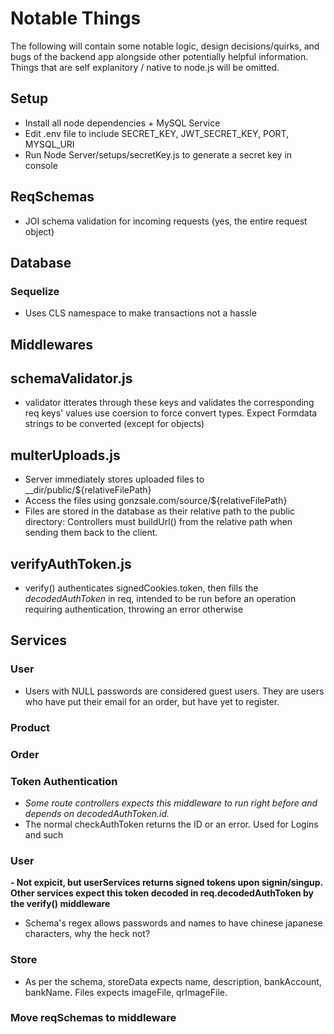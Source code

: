 # Notable Things
The following will contain some notable logic, design decisions/quirks, and bugs of the backend app alongside other potentially helpful information. Things that are self explanitory / native to node.js will be omitted.
## Setup
- Install all node dependencies + MySQL Service
- Edit .env file to include SECRET_KEY, JWT_SECRET_KEY, PORT, MYSQL_URI
- Run Node Server/setups/secretKey.js to generate a secret key in console

## ReqSchemas
- JOI schema validation for incoming requests (yes, the entire request object)

## Database
### Sequelize
- Uses CLS namespace to make transactions not a hassle

## Middlewares
## schemaValidator.js
- validator itterates through these keys and validates the corresponding req keys' values use coersion to force convert types. Expect Formdata strings to be converted (except for objects)
## multerUploads.js
- Server immediately stores uploaded files to __dir/public/${relativeFilePath}
- Access the files using gonzsale.com/source/${relativeFilePath}
- Files are stored in the database as their relative path to the public directory: Controllers must buildUrl() from the relative path when sending them back to the client.
## verifyAuthToken.js
- verify() authenticates signedCookies.token, then fills the *decodedAuthToken* in req, intended to be run before an operation requiring authentication, throwing an error otherwise

## Services
### User
- Users with NULL passwords are considered guest users. They are users who have put their email for an order, but have yet to register.
### Product

### Order

### Token Authentication
- *Some route controllers expects this middleware to run right before and depends on decodedAuthToken.id.*
- The normal checkAuthToken returns the ID or an error. Used for Logins and such
### User
**- Not expicit, but userServices returns signed tokens upon signin/singup. Other services expect this token decoded in req.decodedAuthToken by the verify() middleware**
- Schema's regex allows passwords and names to have chinese japanese characters, why the heck not?
### Store
- As per the schema, storeData expects name, description, bankAccount, bankName. Files expects imageFile, qrImageFile.

### Move reqSchemas to middleware